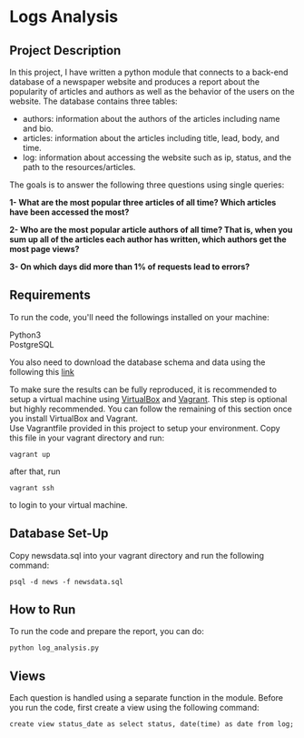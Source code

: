 # Logs Analysis

## Project Description
In this project, I have written a python module that connects to a back-end database of a newspaper website and produces a report about the popularity of articles and authors as well as the behavior of the users on the website. The database contains three tables:
- authors: information about the authors of the articles including name and bio.
- articles: information about the articles including title, lead, body, and time.
- log: information about accessing the website such as ip, status, and the path to the resources/articles.    

The goals is to answer the following three questions using single queries:

**1- What are the most popular three articles of all time? Which articles have been accessed the most?**  

**2- Who are the most popular article authors of all time? That is, when you sum up all of the articles each author has written, which authors get the most page views?**
  
**3- On which days did more than 1% of requests lead to errors?**

## Requirements
To run the code, you'll need the followings installed on your machine:  

Python3  
PostgreSQL

You also need to download the database schema and data using the following this [link](https://d17h27t6h515a5.cloudfront.net/topher/2016/August/57b5f748_newsdata/newsdata.zip)

To make sure the results can be fully reproduced, it is recommended to setup a virtual machine using [VirtualBox](https://www.vagrantup.com/) and [Vagrant](https://www.virtualbox.org/wiki/). This step is optional but highly recommended. You can follow the remaining of this section once you install   VirtualBox and Vagrant.  
Use Vagrantfile provided in this project to setup your environment. Copy this file in your vagrant directory and run:

    vagrant up 

after that, run 

    vagrant ssh 

to login to your virtual machine.

## Database Set-Up
Copy newsdata.sql into your vagrant directory and run the following command:

    psql -d news -f newsdata.sql

## How to Run
To run the code and prepare the report, you can do:

    python log_analysis.py

## Views
Each question is handled using a separate function in the module. Before you run the code, first create a view using the following command:

    create view status_date as select status, date(time) as date from log;



